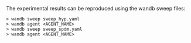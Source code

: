 The experimental results can be reproduced using the wandb sweep files:
```
> wandb sweep sweep_hyp.yaml
> wandb agent <AGENT_NAME>
> wandb sweep sweep_spdm.yaml
> wandb agent <AGENT_NAME>
```
